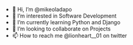 - 👋 Hi, I’m @mikeoladapo
- 👀 I’m interested in Software Development
- 🌱 I’m currently learning Python and Django
- 💞️ I’m looking to collaborate on Projects
- 📫 How to reach me @lionheart__01 on twitter

<!---
mikeoladapo/mikeoladapo is a ✨ special ✨ repository because its `README.md` (this file) appears on your GitHub profile.
You can click the Preview link to take a look at your changes.
--->
